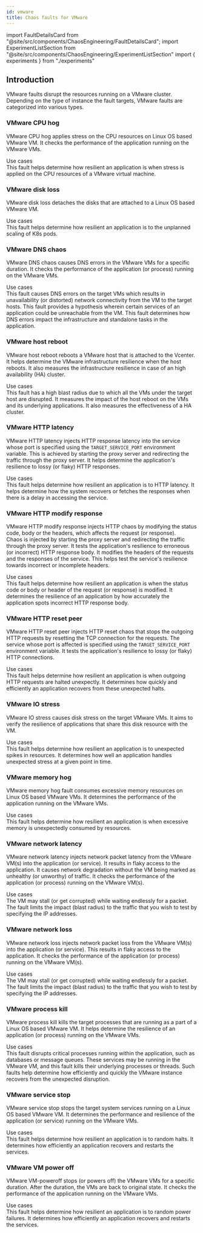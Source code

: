 ```yaml
---
id: vmware
title: Chaos faults for VMware
---
```


<!-- Import statement for Custom Components -->

import FaultDetailsCard from "@site/src/components/ChaosEngineering/FaultDetailsCard";
import ExperimentListSection from "@site/src/components/ChaosEngineering/ExperimentListSection"
import { experiments } from "./experiments"

<!-- Heading Description -->

## Introduction

VMware faults disrupt the resources running on a VMware cluster. Depending on the type of instance the fault targets, VMware faults are categorized into various types.

<ExperimentListSection experiments={experiments} />

<FaultDetailsCard category="vmware">

<!-- please specify category in above tag to generate correct experiment icons and links by itself, if links are broken please contact @Sahil, that's me -->

### VMware CPU hog

VMware CPU hog applies stress on the CPU resources on Linux OS based VMware VM. It checks the performance of the application running on the VMware VMs.

<accordion color="green">
<summary>Use cases</summary>
This fault helps determine how resilient an application is when stress is applied on the CPU resources of a VMware virtual machine.
</accordion>

</FaultDetailsCard>

<FaultDetailsCard category="vmware">

<!-- please specify category in above tag to generate correct experiment icons and links by itself, if links are broken please contact @Sahil, that's me -->

### VMware disk loss

VMware disk loss detaches the disks that are attached to a Linux OS based VMware VM.

<accordion color="green">
    <summary>Use cases</summary>
This fault helps determine how resilient an application is to the unplanned scaling of K8s pods.
</accordion>

</FaultDetailsCard>

<FaultDetailsCard category="vmware">

### VMware DNS chaos

VMware DNS chaos causes DNS errors in the VMware VMs for a specific duration.
It checks the performance of the application (or process) running on the VMware VMs.

<accordion color="green">
    <summary>Use cases</summary>
This fault causes DNS errors on the target VMs which results in unavailability (or distorted) network connectivity from the VM to the target hosts. This fault provides a hypothesis wherein certain services of an application could be unreachable from the VM. This fault determines how DNS errors impact the infrastructure and standalone tasks in the application.
</accordion>

</FaultDetailsCard>

<FaultDetailsCard category="vmware">

### VMware host reboot

VMware host reboot reboots a VMware host that is attached to the Vcenter.
It helps determine the VMware infrastructure resilience when the host reboots.
It also measures the infrastructure resilience in case of an high availability (HA) cluster.

<accordion color="green">
    <summary>Use cases</summary>
This fault has a high blast radius due to which all the VMs under the target host are disrupted. It measures the impact of the host reboot on the VMs and its underlying applications. It also measures the effectiveness of a HA cluster.
</accordion>

</FaultDetailsCard>

<FaultDetailsCard category="vmware">

### VMware HTTP latency

VMware HTTP latency injects HTTP response latency into the service whose port is specified using the `TARGET_SERVICE_PORT` environment variable. This is achieved by starting the proxy server and redirecting the traffic through the proxy server.
It helps determine the application's resilience to lossy (or flaky) HTTP responses.

<accordion color="green">
    <summary>Use cases</summary>
This fault helps determine how resilient an application is to HTTP latency. It helps determine how the system recovers or fetches the responses when there is a delay in accessing the service.
</accordion>

</FaultDetailsCard>

<FaultDetailsCard category="vmware">

### VMware HTTP modify response

VMware HTTP modify response injects HTTP chaos by modifying the status code, body or the headers, which affects the request (or response).  
Chaos is injected by starting the proxy server and redirecting the traffic through the proxy server.
It tests the application's resilience to erroneous (or incorrect) HTTP response body.
It modifies the headers of the requests and the responses of the service. This helps test the service's resilience towards incorrect or incomplete headers.

<accordion color="green">
    <summary>Use cases</summary>
This fault helps determine how resilient an application is when the status code or body or header of the request (or response) is modified. It determines the resilience of an application by how accurately the application spots incorrect HTTP response body.
</accordion>

</FaultDetailsCard>

<FaultDetailsCard category="vmware">

### VMware HTTP reset peer

VMware HTTP reset peer injects HTTP reset chaos that stops the outgoing HTTP requests by resetting the TCP connection for the requests.
The service whose port is affected is specified using the `TARGET_SERVICE_PORT` environment variable. 
It tests the application's resilience to lossy (or flaky) HTTP connections.

<accordion color="green">
    <summary>Use cases</summary>
This fault helps determine how resilient an application is when outgoing HTTP requests are halted unexpectly. It determines how quickly and efficiently an application recovers from these unexpected halts. 
</accordion>

</FaultDetailsCard>

<FaultDetailsCard category="vmware">

### VMware IO stress

VMware IO stress causes disk stress on the target VMware VMs. It aims to verify the resilience of applications that share this disk resource with the VM. 

<accordion color="green">
    <summary>Use cases</summary>
This fault helps determine how resilient an application is to unexpected spikes in resources. It determines how well an application handles unexpected stress at a given point in time.
</accordion>

</FaultDetailsCard>

<FaultDetailsCard category="vmware">

### VMware memory hog

VMware memory hog fault consumes excessive memory resources on Linux OS based VMware VMs.
It determines the performance of the application running on the VMware VMs.

<accordion color="green">
    <summary>Use cases</summary>
This fault helps determine how resilient an application is when excessive memory is unexpectedly consumed by resources.
</accordion>

</FaultDetailsCard>

<FaultDetailsCard category="vmware">

### VMware network latency

VMware network latency injects network packet latency from the VMware VM(s) into the application (or service).
It results in flaky access to the application. 
It causes network degradation without the VM being marked as unhealthy (or unworthy) of traffic.
It checks the performance of the application (or process) running on the VMware VM(s).

<accordion color="green">
    <summary>Use cases</summary>
The VM may stall (or get corrupted) while waiting endlessly for a packet. The fault limits the impact (blast radius) to the traffic that you wish to test by specifying the IP addresses.
</accordion>

</FaultDetailsCard>
<FaultDetailsCard category="vmware">

### VMware network loss

VMware network loss injects network packet loss from the VMware VM(s) into the application (or service).
This results in flaky access to the application. 
It checks the performance of the application (or process) running on the VMware VM(s).

<accordion color="green">
    <summary>Use cases</summary>
The VM may stall (or get corrupted) while waiting endlessly for a packet. The fault limits the impact (blast radius) to the traffic that you wish to test by specifying the IP addresses.
</accordion>

</FaultDetailsCard>
<FaultDetailsCard category="vmware">

### VMware process kill

VMware process kill kills the target processes that are running as a part of a Linux OS based VMware VM.
It helps determine the resilience of an application (or process) running on the VMware VMs.

<accordion color="green">
    <summary>Use cases</summary>
This fault disrupts critical processes running within the application, such as databases or message queues. These services may be running in the VMware VM, and this fault kills their underlying processes or threads. Such faults help determine how efficiently and quickly the VMware instance recovers from the unexpected disruption.
</accordion>

</FaultDetailsCard>
<FaultDetailsCard category="vmware">

### VMware service stop

VMware service stop stops the target system services running on a Linux OS based VMware VM.
It determines the performance and resilience of the application (or service) running on the VMware VMs.

<accordion color="green">
    <summary>Use cases</summary>
This fault helps determine how resilient an application is to random halts. It determines how efficiently an application recovers and restarts the services.
</accordion>

</FaultDetailsCard>

<FaultDetailsCard category="vmware">

### VMware VM power off

VMware VM-poweroff stops (or powers off) the VMware VMs for a specific duration.
After the duration, the VMs are back to original state.
It checks the performance of the application running on the VMware VMs.

<accordion color="green">
    <summary>Use cases</summary>
This fault helps determine how resilient an application is to random power failures. It determines how efficiently an application recovers and restarts the services.
</accordion>

</FaultDetailsCard>
